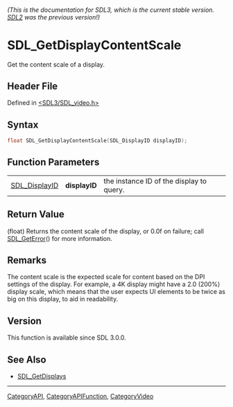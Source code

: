 ###### (This is the documentation for SDL3, which is the current stable version. [SDL2](https://wiki.libsdl.org/SDL2/) was the previous version!)
# SDL_GetDisplayContentScale

Get the content scale of a display.

## Header File

Defined in [<SDL3/SDL_video.h>](https://github.com/libsdl-org/SDL/blob/main/include/SDL3/SDL_video.h)

## Syntax

```c
float SDL_GetDisplayContentScale(SDL_DisplayID displayID);
```

## Function Parameters

|                                |               |                                          |
| ------------------------------ | ------------- | ---------------------------------------- |
| [SDL_DisplayID](SDL_DisplayID) | **displayID** | the instance ID of the display to query. |

## Return Value

(float) Returns the content scale of the display, or 0.0f on failure; call
[SDL_GetError](SDL_GetError)() for more information.

## Remarks

The content scale is the expected scale for content based on the DPI
settings of the display. For example, a 4K display might have a 2.0 (200%)
display scale, which means that the user expects UI elements to be twice as
big on this display, to aid in readability.

## Version

This function is available since SDL 3.0.0.

## See Also

- [SDL_GetDisplays](SDL_GetDisplays)

----
[CategoryAPI](CategoryAPI), [CategoryAPIFunction](CategoryAPIFunction), [CategoryVideo](CategoryVideo)

